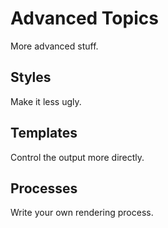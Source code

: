 # Advanced Topics

More advanced stuff.

## Styles

Make it less ugly.

## Templates

Control the output more directly.

## Processes

Write your own rendering process.
